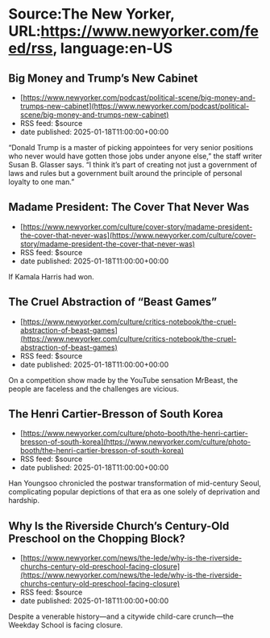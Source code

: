 # Source:The New Yorker, URL:https://www.newyorker.com/feed/rss, language:en-US

## Big Money and Trump’s New Cabinet
 - [https://www.newyorker.com/podcast/political-scene/big-money-and-trumps-new-cabinet](https://www.newyorker.com/podcast/political-scene/big-money-and-trumps-new-cabinet)
 - RSS feed: $source
 - date published: 2025-01-18T11:00:00+00:00

“Donald Trump is a master of picking appointees for very senior positions who never would have gotten those jobs under anyone else,” the staff writer Susan B. Glasser says. “I think it’s part of creating not just a government of laws and rules but a government built around the principle of personal loyalty to one man.”

## Madame President: The Cover That Never Was
 - [https://www.newyorker.com/culture/cover-story/madame-president-the-cover-that-never-was](https://www.newyorker.com/culture/cover-story/madame-president-the-cover-that-never-was)
 - RSS feed: $source
 - date published: 2025-01-18T11:00:00+00:00

If Kamala Harris had won.

## The Cruel Abstraction of “Beast Games”
 - [https://www.newyorker.com/culture/critics-notebook/the-cruel-abstraction-of-beast-games](https://www.newyorker.com/culture/critics-notebook/the-cruel-abstraction-of-beast-games)
 - RSS feed: $source
 - date published: 2025-01-18T11:00:00+00:00

On a competition show made by the YouTube sensation MrBeast, the people are faceless and the challenges are vicious.

## The Henri Cartier-Bresson of South Korea
 - [https://www.newyorker.com/culture/photo-booth/the-henri-cartier-bresson-of-south-korea](https://www.newyorker.com/culture/photo-booth/the-henri-cartier-bresson-of-south-korea)
 - RSS feed: $source
 - date published: 2025-01-18T11:00:00+00:00

Han Youngsoo chronicled the postwar transformation of mid-century Seoul, complicating popular depictions of that era as one solely of deprivation and hardship.

## Why Is the Riverside Church’s Century-Old Preschool on the Chopping Block?
 - [https://www.newyorker.com/news/the-lede/why-is-the-riverside-churchs-century-old-preschool-facing-closure](https://www.newyorker.com/news/the-lede/why-is-the-riverside-churchs-century-old-preschool-facing-closure)
 - RSS feed: $source
 - date published: 2025-01-18T11:00:00+00:00

Despite a venerable history—and a citywide child-care crunch—the Weekday School is facing closure.

